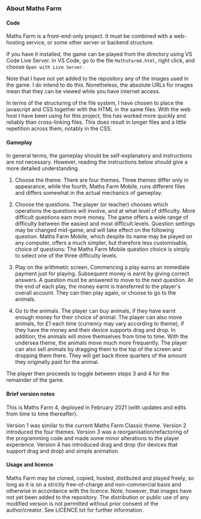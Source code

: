 ### About Maths Farm 

#### Code

Maths Farm is a front-end-only project. It must be combined with a web-hosting service, or some other server or backend structure. 

If you have it installed, the game can be played from the directory using VS Code Live Server. In VS Code, go to the file `MathsFarm4.html`, right click, and choose `Open with Live Server`.

Note that I have not yet added to the repository any of the images used in the game. I do intend to do this. Nonetheless, the absolute URLs for images mean that they can be viewed while you have internet access.

In terms of the structuring of the file system, I have chosen to place the javascript and CSS together with the HTML in the same files. With the web host I have been using for this project, this has worked more quickly and reliably than cross-linking files. This does result in longer files and a little repetition across them, notably in the CSS.

#### Gameplay

In general terms, the gameplay should be self-explanatory and instructions are not necessary. However, reading the instructions below should give a more detailed understanding.

1. Choose the theme. There are four themes. Three themes differ only in appearance, while the fourth, Maths Farm Mobile, runs different files and differs somewhat in the actual mechanics of gameplay.

2. Choose the questions. The player (or teacher) chooses which operations the questions will involve, and at what level of difficulty. More difficult questions earn more money. The game offers a wide range of difficulty between the easiest and most difficult levels. Question settings may be changed mid-game, and will take effect on the following question. Maths Farm Mobile, which despite its name may be played on any computer, offers a much simpler, but therefore less customisable, choice of questions: The Maths Farm Mobile question choice is simply to select one of the three difficulty levels.

3. Play on the arithmetic screen. Commencing a play earns an immediate payment just for playing. Subsequent money is earnt by giving correct answers. A question must be answered to move to the next question. At the end of each play, the money earnt is transferred to the player's overall account. They can then play again, or choose to go to the animals.

4. Go to the animals. The player can buy animals, if they have earnt enough money for their choice of animal. The player can also move animals, for £1 each time (currency may vary according to theme), if they have the money and their device supports drag and drop. In addition, the animals will move themselves from time to time. With the undersea theme, the animals move much more frequently. The player can also sell animals by dragging them to the top of the screen and dropping them there. They will get back three quarters of the amount they originally paid for the animal.

The player then proceeds to toggle between steps 3 and 4 for the remainder of the game.

#### Brief version notes

This is Maths Farm 4, deployed in February 2021 (with updates and edits from time to time thereafter).

Version 1 was similar to the current Maths Farm Classic theme. Version 2 introduced the four themes. Version 3 was a reorganisation/refactoring of the programming code and made some minor alterations to the player experience. Version 4 has introduced drag and drop (for devices that support drag and drop) and simple animation.

#### Usage and licence

Maths Farm may be cloned, copied, hosted, distibuted and played freely, so long as it is on a strictly free-of-charge and non-commercial basis and otherwise in accordance with the licence. Note, however, that images have not yet been added to the repository. The distribution or public use of any modified version is not permitted without prior consent of the author/creator. See LICENCE.txt for further information.
